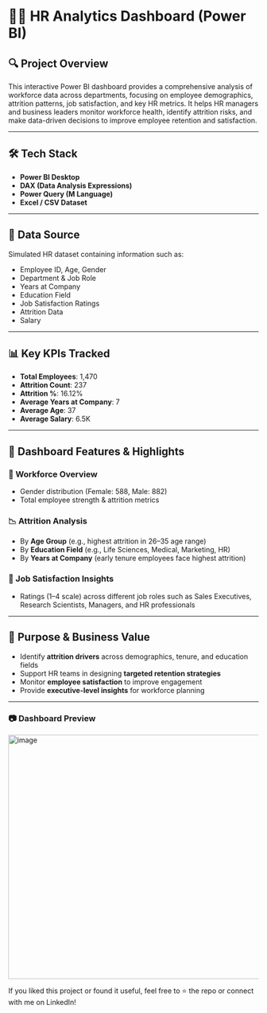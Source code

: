 # 👩‍💼 HR Analytics Dashboard (Power BI)

## 🔍 Project Overview  
This interactive Power BI dashboard provides a comprehensive analysis of workforce data across departments, focusing on employee demographics, attrition patterns, job satisfaction, and key HR metrics. It helps HR managers and business leaders monitor workforce health, identify attrition risks, and make data-driven decisions to improve employee retention and satisfaction.  

---

## 🛠️ Tech Stack  
- **Power BI Desktop**
- **DAX (Data Analysis Expressions)** 
- **Power Query (M Language)**  
- **Excel / CSV Dataset**  

---

## 📂 Data Source  
Simulated HR dataset containing information such as:  
- Employee ID, Age, Gender  
- Department & Job Role  
- Years at Company  
- Education Field  
- Job Satisfaction Ratings  
- Attrition Data  
- Salary  

---

## 📊 Key KPIs Tracked  
- **Total Employees**: 1,470  
- **Attrition Count**: 237  
- **Attrition %**: 16.12%  
- **Average Years at Company**: 7  
- **Average Age**: 37  
- **Average Salary**: 6.5K  

---

## 🌟 Dashboard Features & Highlights  

### 🧭 Workforce Overview  
- Gender distribution (Female: 588, Male: 882)  
- Total employee strength & attrition metrics  

### 📉 Attrition Analysis  
- By **Age Group** (e.g., highest attrition in 26–35 age range)  
- By **Education Field** (e.g., Life Sciences, Medical, Marketing, HR)  
- By **Years at Company** (early tenure employees face highest attrition)  

### 📌 Job Satisfaction Insights  
- Ratings (1–4 scale) across different job roles such as Sales Executives, Research Scientists, Managers, and HR professionals  

---

## 🎯 Purpose & Business Value  
- Identify **attrition drivers** across demographics, tenure, and education fields  
- Support HR teams in designing **targeted retention strategies**  
- Monitor **employee satisfaction** to improve engagement  
- Provide **executive-level insights** for workforce planning  

---

### 📷 Dashboard Preview
<img width="886" height="491" alt="image" src="https://github.com/user-attachments/assets/8dad2374-7528-4c7b-b0a0-febb0ce9792b" />



If you liked this project or found it useful, feel free to ⭐ the repo or connect with me on LinkedIn!
